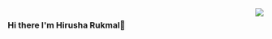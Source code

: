 <img align='right' src="https://github-readme-stats.vercel.app/api?username=HirushaRukmal&&show_icons=true&title_color=ffffff&icon_color=bb2acf&text_color=daf7dc&bg_color=151515">

### Hi there I'm Hirusha Rukmal👋

<!-- - 🔭 I’m currently working on ...
- 🌱 I’m currently learning ...
- 👯 I’m looking to collaborate on ...
- 🤔 I’m looking for help with ...
- 💬 Ask me about ...
- 📫 How to reach me: ...
- 😄 Pronouns: ...
- ⚡ Fun fact: ... -->
